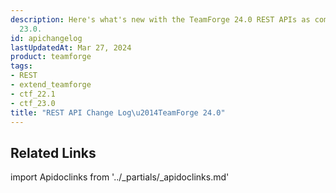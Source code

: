 ```yaml
---
description: Here's what's new with the TeamForge 24.0 REST APIs as compared to TeamForge
  23.0.
id: apichangelog
lastUpdatedAt: Mar 27, 2024
product: teamforge
tags:
- REST
- extend_teamforge
- ctf_22.1
- ctf_23.0
title: "REST API Change Log\u2014TeamForge 24.0"
---
```


## Related Links

import Apidoclinks from '../_partials/_apidoclinks.md'

<Apidoclinks />